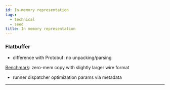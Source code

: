 ```yaml
---
id: In-memory representation
tags:
  - technical
  - seed
title: In memory representation
---
```


### Flatbuffer

- difference with Protobuf: no unpacking/parsing

[Benchmark][#benchmark]: zero-mem copy with slightly larger wire format

- runner dispatcher optimization params via metadata

---

[#benchmark]: https://google.github.io/flatbuffers/flatbuffers_benchmarks.html
